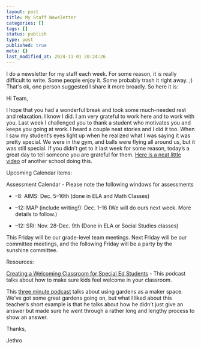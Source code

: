 ```yaml
---
layout: post
title: My Staff Newsletter
categories: []
tags: []
status: publish
type: post
published: true
meta: {}
last_modified_at: 2024-11-01 20:24:26
---
```


I do a newsletter for my staff each week. For some reason, it is really difficult to write. Some people enjoy it. Some probably trash it right away. ;) That's ok, one person suggested I share it more broadly. So here it is:

Hi Team,


I hope that you had a wonderful break and took some much-needed rest and relaxation. I know I did. I am very grateful to work here and to work with you. Last week I challenged you to thank a student who motivates you and keeps you going at work. I heard a couple neat stories and I did it too. When I saw my student’s eyes light up when he realized what I was saying it was pretty special. We were in the gym, and balls were flying all around us, but it was still special. If you didn’t get to it last week for some reason, today’s a great day to tell someone you are grateful for them. 
[Here is a neat little video](https://www.youtube.com/watch?v=UFLzjl9OZm4) of another school doing this.


Upcoming Calendar items:


Assessment Calendar -  Please note the following windows for assessments


* –8:  AIMS:  Dec. 5–16th (done in ELA and Math Classes)


* –12:  MAP (include writing!):  Dec. 1–16 (We will do ours next week. More details to follow.)


* –12:   SRI:  Nov. 28-Dec. 9th (Done in ELA or Social Studies classes)


This Friday will be our grade-level team meetings. Next Friday will be our committee meetings, and the following Friday will be a party by the sunshine committee.


Resources:



[Creating a Welcoming Classroom for Special Ed Students](https://overcast.fm/+CcIce5RKc) - This podcast talks about how to make sure kids feel welcome in your classroom.


This 
[three minute podcast](https://overcast.fm/+Gw9lh_960) talks about using gardens as a maker space. We’ve got some great gardens going on, but what I liked about this teacher’s short example is that he talks about how he didn’t just give an answer but made sure he went through a rather long and lengthy process to show an answer.


Thanks,


Jethro

